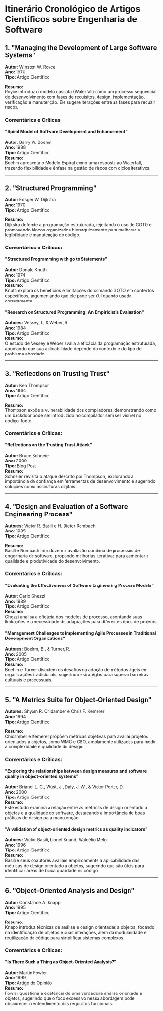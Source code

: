 # Itinerário Cronológico de Artigos Científicos sobre Engenharia de Software

## **1. "Managing the Development of Large Software Systems"**  
**Autor:** Winston W. Royce  
**Ano:** 1970  
**Tipo:** Artigo Científico

**Resumo:**  
Royce introduz o modelo cascata (Waterfall) como um processo sequencial de desenvolvimento com fases de requisitos, design, implementação, verificação e manutenção. Ele sugere iterações entre as fases para reduzir riscos.

### **Comentários e Críticas**

#### **"Spiral Model of Software Development and Enhancement"**  
**Autor:** Barry W. Boehm  
**Ano:** 1988  
**Tipo:** Artigo Científico  
**Resumo:**  
Boehm apresenta o Modelo Espiral como uma resposta ao Waterfall, trazendo flexibilidade e ênfase na gestão de riscos com ciclos iterativos.

---

## **2. "Structured Programming"**  
**Autor:** Edsger W. Dijkstra  
**Ano:** 1970  
**Tipo:** Artigo Científico

**Resumo:**  
Dijkstra defende a programação estruturada, rejeitando o uso de GOTO e promovendo blocos organizados hierarquicamente para melhorar a legibilidade e manutenção do código.

### **Comentários e Críticas:**

#### **"Structured Programming with go to Statements"**  
**Autor:** Donald Knuth  
**Ano:** 1974  
**Tipo:** Artigo Científico  
**Resumo:**  
Knuth explora os benefícios e limitações do comando GOTO em contextos específicos, argumentando que ele pode ser útil quando usado corretamente.

#### **"Research on Structured Programming: An Empiricist’s Evaluation"**  
**Autores:** Vessey, I., & Weber, R.  
**Ano:** 1984  
**Tipo:** Artigo Científico  
**Resumo:**  
O estudo de Vessey e Weber avalia a eficácia da programação estruturada, apontando que sua aplicabilidade depende do contexto e do tipo de problema abordado.

---

## **3. "Reflections on Trusting Trust"**  
**Autor:** Ken Thompson  
**Ano:** 1984  
**Tipo:** Artigo Científico

**Resumo:**  
Thompson expõe a vulnerabilidade dos compiladores, demonstrando como um backdoor pode ser introduzido no compilador sem ser visível no código-fonte.

### **Comentários e Críticas:**

#### **"Reflections on the Trusting Trust Attack"**  
**Autor:** Bruce Schneier  
**Ano:** 2000  
**Tipo:** Blog Post  
**Resumo:**  
Schneier revisita o ataque descrito por Thompson, explorando a importância da confiança em ferramentas de desenvolvimento e sugerindo soluções como assinaturas digitais.

---

## **4. "Design and Evaluation of a Software Engineering Process"**  
**Autores:** Victor R. Basili e H. Dieter Rombach  
**Ano:** 1985  
**Tipo:** Artigo Científico

**Resumo:**  
Basili e Rombach introduzem a avaliação contínua de processos de engenharia de software, propondo melhorias iterativas para aumentar a qualidade e produtividade do desenvolvimento.

### **Comentários e Críticas:**

#### **"Evaluating the Effectiveness of Software Engineering Process Models"**  
**Autor:** Carlo Ghezzi  
**Ano:** 1989  
**Tipo:** Artigo Científico  
**Resumo:**  
Ghezzi analisa a eficácia dos modelos de processo, apontando suas limitações e a necessidade de adaptações para diferentes tipos de projetos.

#### **"Management Challenges to Implementing Agile Processes in Traditional Development Organizations"**  
**Autores:** Boehm, B., & Turner, R.  
**Ano:** 2005  
**Tipo:** Artigo Científico  
**Resumo:**  
Boehm e Turner discutem os desafios na adoção de métodos ágeis em organizações tradicionais, sugerindo estratégias para superar barreiras culturais e processuais.

---

## **5. "A Metrics Suite for Object-Oriented Design"**  
**Autores:** Shyam R. Chidamber e Chris F. Kemerer  
**Ano:** 1994  
**Tipo:** Artigo Científico

**Resumo:**  
Chidamber e Kemerer propõem métricas objetivas para avaliar projetos orientados a objetos, como WMC e CBO, amplamente utilizadas para medir a complexidade e qualidade do design.

### **Comentários e Críticas:**

#### **"Exploring the relationships between design measures and software quality in object-oriented systems"**  
**Autor:** Briand, L. C., Wüst, J., Daly, J. W., & Victor Porter, D.  
**Ano:** 2000  
**Tipo:** Artigo Científico  
**Resumo:**  
Este estudo examina a relação entre as métricas de design orientado a objetos e a qualidade do software, destacando a importância de boas práticas de design para manutenção.

#### **"A validation of object-oriented design metrics as quality indicators"**  
**Autores:** Victor Basili, Lionel Briand, Walcélio Melo  
**Ano:** 1996  
**Tipo:** Artigo Científico  
**Resumo:**  
Basili e seus coautores avaliam empiricamente a aplicabilidade das métricas de design orientado a objetos, sugerindo que são úteis para identificar áreas de baixa qualidade no código.

---

## **6. "Object-Oriented Analysis and Design"**  
**Autor:** Constance A. Knapp  
**Ano:** 1995  
**Tipo:** Artigo Científico

**Resumo:**  
Knapp introduz técnicas de análise e design orientadas a objetos, focando na identificação de objetos e suas interações, além da modularidade e reutilização de código para simplificar sistemas complexos.

### **Comentários e Críticas:**

#### **"Is There Such a Thing as Object-Oriented Analysis?"**  
**Autor:** Martin Fowler  
**Ano:** 1999  
**Tipo:** Artigo de Opinião  
**Resumo:**  
Fowler questiona a existência de uma verdadeira análise orientada a objetos, sugerindo que o foco excessivo nessa abordagem pode obscurecer o entendimento dos requisitos funcionais.
